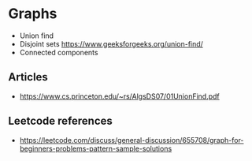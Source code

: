# Graphs

* Union find
* Disjoint sets <https://www.geeksforgeeks.org/union-find/>
* Connected components

## Articles

* <https://www.cs.princeton.edu/~rs/AlgsDS07/01UnionFind.pdf>

## Leetcode references

* <https://leetcode.com/discuss/general-discussion/655708/graph-for-beginners-problems-pattern-sample-solutions>
